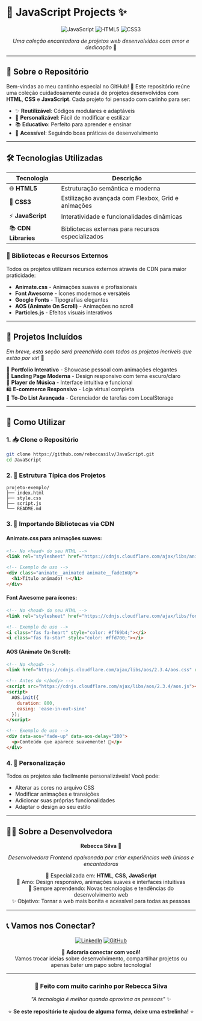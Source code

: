 # 💫 JavaScript Projects ✨

<div align="center">
  
![JavaScript](https://img.shields.io/badge/JavaScript-F7DF1E?style=for-the-badge&logo=javascript&logoColor=black)
![HTML5](https://img.shields.io/badge/HTML5-E34F26?style=for-the-badge&logo=html5&logoColor=white)
![CSS3](https://img.shields.io/badge/CSS3-1572B6?style=for-the-badge&logo=css3&logoColor=white)

*Uma coleção encantadora de projetos web desenvolvidos com amor e dedicação* 💖

</div>

---

## 🌸 Sobre o Repositório

Bem-vindas ao meu cantinho especial no GitHub! 🏡 Este repositório reúne uma coleção cuidadosamente curada de projetos desenvolvidos com **HTML**, **CSS** e **JavaScript**. Cada projeto foi pensado com carinho para ser:

- ✨ **Reutilizável**: Códigos modulares e adaptáveis
- 🎨 **Personalizável**: Fácil de modificar e estilizar
- 📚 **Educativo**: Perfeito para aprender e ensinar
- 💝 **Acessível**: Seguindo boas práticas de desenvolvimento

---

## 🛠️ Tecnologias Utilizadas

<div align="center">

| Tecnologia | Descrição | 
|------------|-----------|
| 🌐 **HTML5** | Estruturação semântica e moderna |
| 🎨 **CSS3** | Estilização avançada com Flexbox, Grid e animações |
| ⚡ **JavaScript** | Interatividade e funcionalidades dinâmicas |
| 📚 **CDN Libraries** | Bibliotecas externas para recursos especializados |

</div>

### 🌟 Bibliotecas e Recursos Externos

Todos os projetos utilizam recursos externos através de CDN para maior praticidade:

- **Animate.css** - Animações suaves e profissionais
- **Font Awesome** - Ícones modernos e versáteis  
- **Google Fonts** - Tipografias elegantes
- **AOS (Animate On Scroll)** - Animações no scroll
- **Particles.js** - Efeitos visuais interativos

---

## 💎 Projetos Incluídos

*Em breve, esta seção será preenchida com todos os projetos incríveis que estão por vir!* 🚀

🌸 **Portfolio Interativo** - Showcase pessoal com animações elegantes  
🌙 **Landing Page Moderna** - Design responsivo com tema escuro/claro  
🎵 **Player de Música** - Interface intuitiva e funcional  
🛍️ **E-commerce Responsivo** - Loja virtual completa  
📝 **To-Do List Avançada** - Gerenciador de tarefas com LocalStorage  

---

## 🚀 Como Utilizar

### 1. 📥 Clone o Repositório
```bash
git clone https://github.com/rebeccasilv/JavaScript.git
cd JavaScript
```

### 2. 🎯 Estrutura Típica dos Projetos
```
projeto-exemplo/
├── index.html
├── style.css
├── script.js
└── README.md
```

### 3. 💫 Importando Bibliotecas via CDN

#### Animate.css para animações suaves:
```html
<!-- No <head> do seu HTML -->
<link rel="stylesheet" href="https://cdnjs.cloudflare.com/ajax/libs/animate.css/4.1.1/animate.min.css">

<!-- Exemplo de uso -->
<div class="animate__animated animate__fadeInUp">
  <h1>Título animado! ✨</h1>
</div>
```

#### Font Awesome para ícones:
```html
<!-- No <head> do seu HTML -->
<link rel="stylesheet" href="https://cdnjs.cloudflare.com/ajax/libs/font-awesome/6.4.0/css/all.min.css">

<!-- Exemplo de uso -->
<i class="fas fa-heart" style="color: #ff69b4;"></i>
<i class="fas fa-star" style="color: #ffd700;"></i>
```

#### AOS (Animate On Scroll):
```html
<!-- No <head> -->
<link href="https://cdnjs.cloudflare.com/ajax/libs/aos/2.3.4/aos.css" rel="stylesheet">

<!-- Antes do </body> -->
<script src="https://cdnjs.cloudflare.com/ajax/libs/aos/2.3.4/aos.js"></script>
<script>
  AOS.init({
    duration: 800,
    easing: 'ease-in-out-sine'
  });
</script>

<!-- Exemplo de uso -->
<div data-aos="fade-up" data-aos-delay="200">
  <p>Conteúdo que aparece suavemente! 🌸</p>
</div>
```

### 4. 🎨 Personalização

Todos os projetos são facilmente personalizáveis! Você pode:
- Alterar as cores no arquivo CSS
- Modificar animações e transições
- Adicionar suas próprias funcionalidades
- Adaptar o design ao seu estilo

---

## 👩‍💻 Sobre a Desenvolvedora

<div align="center">
  
**Rebecca Silva** 🌺

*Desenvolvedora Frontend apaixonada por criar experiências web únicas e encantadoras*

🎨 Especializada em: **HTML**, **CSS**, **JavaScript**  
💖 Amo: Design responsivo, animações suaves e interfaces intuitivas  
🌱 Sempre aprendendo: Novas tecnologias e tendências do desenvolvimento web  
✨ Objetivo: Tornar a web mais bonita e acessível para todas as pessoas  

</div>

---

## 📞 Vamos nos Conectar?

<div align="center">

[![LinkedIn](https://img.shields.io/badge/LinkedIn-0077B5?style=for-the-badge&logo=linkedin&logoColor=white)](https://www.linkedin.com/in/rebecca-silva-478809247/)
[![GitHub](https://img.shields.io/badge/GitHub-100000?style=for-the-badge&logo=github&logoColor=white)](https://github.com/rebeccasilv)

💌 **Adoraria conectar com você!**  
Vamos trocar ideias sobre desenvolvimento, compartilhar projetos ou apenas bater um papo sobre tecnologia!

</div>

---

<div align="center">
  
### 💖 Feito com muito carinho por Rebecca Silva

*"A tecnologia é melhor quando aproxima as pessoas"* ✨

⭐ **Se este repositório te ajudou de alguma forma, deixe uma estrelinha!** ⭐

</div>
